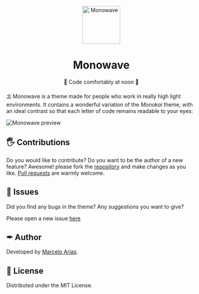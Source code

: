 <p align="center">
  <img
    src="https://i.imgur.com/OcqGVy0.png"
    align="center"
    width="100"
    alt="Monowave"
    title="Monowave"
  />
  <h1 align="center">Monowave</h1>
</p>

<p align="center">
    🌊 Code comfortably at noon 🌅
</p>

⛱ Monowave is a theme made for people who work in really high light environments. It contains a wonderful variation of the _Monokai_ theme, with an ideal contrast so that each letter of code remains readable to your eyes:

![Monowave preview](https://i.imgur.com/2NZbnzl.png)

## 🖐 Contributions

Do you would like to contribute? Do you want to be the author of a new feature?
Awesome! please fork the [repository](https://github.com/360macky/monowave) and make changes as you like. [Pull requests](https://github.com/360macky/monowave/pulls) are warmly welcome.

## 🐛 Issues

Did you find any bugs in the theme? Any suggestions you want to give?

Please open a new issue [here](https://github.com/360macky/monowave/issues)

## ✒ Author

Developed by [Marcelo Arias](https://github.com/360macky).

## 📃 License

Distributed under the MIT License.
